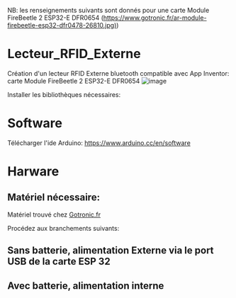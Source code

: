 NB: les renseignements suivants sont donnés pour une carte Module FireBeetle 2 ESP32-E DFR0654 ([https://www.gotronic.fr/ar-module-firebeetle-esp32-dfr0478-26810.jpg)](https://www.gotronic.fr/art-module-firebeetle-esp32-dfr0478-26810.htm))


# Lecteur_RFID_Externe
Création d'un lecteur RFID Externe bluetooth compatible avec App Inventor: carte Module FireBeetle 2 ESP32-E DFR0654
![image](https://github.com/cedeps/Lecteur_RFID_Externe/assets/62479374/920ebae1-006d-4d3b-ac37-2a3ed18ed40b)


Installer les bibliothèques nécessaires:


# Software
Télécharger l'ide Arduino: https://www.arduino.cc/en/software 

# Harware
## Matériel nécessaire:
Matériel trouvé chez [Gotronic.fr](https://www.gotronic.fr/)


Procédez aux branchements suivants:
## Sans batterie, alimentation Externe via le port USB de la carte ESP 32
## Avec batterie, alimentation interne 
